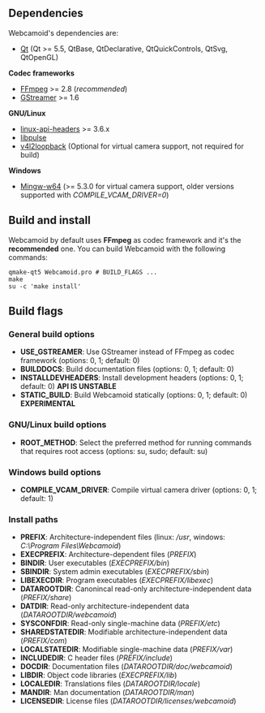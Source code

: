 ## Dependencies ##

Webcamoid's dependencies are:

* [Qt](https://qt-project.org/) (Qt >= 5.5, QtBase, QtDeclarative, QtQuickControls, QtSvg, QtOpenGL)

**Codec frameworks**

* [FFmpeg](http://ffmpeg.org/) >= 2.8 (*recommended*)
* [GStreamer](http://gstreamer.freedesktop.org/) >= 1.6

**GNU/Linux**

* [linux-api-headers](http://www.gnu.org/software/libc) >= 3.6.x
* [libpulse](http://www.freedesktop.org/wiki/Software/PulseAudio)
* [v4l2loopback](https://github.com/umlaeute/v4l2loopback) (Optional for virtual camera support, not required for build)

**Windows**

* [Mingw-w64](http://mingw-w64.org/doku.php) (>= 5.3.0 for virtual camera support, older versions supported with *COMPILE_VCAM_DRIVER=0*)

## Build and install ##

Webcamoid by default uses **FFmpeg** as codec framework and it's the **recommended** one. You can build Webcamoid with the following commands:

    qmake-qt5 Webcamoid.pro # BUILD_FLAGS ...
    make
    su -c 'make install'

## Build flags ##

### General build options ###

- **USE_GSTREAMER**: Use GStreamer instead of FFmpeg as codec framework (options: 0, 1; default: 0)
- **BUILDDOCS**: Build documentation files (options: 0, 1; default: 0)
- **INSTALLDEVHEADERS**: Install development headers (options: 0, 1; default: 0) **API IS UNSTABLE**
- **STATIC_BUILD**: Build Webcamoid statically (options: 0, 1; default: 0) **EXPERIMENTAL**

### GNU/Linux build options ###

- **ROOT_METHOD**: Select the preferred method for running commands that requires root access (options: su, sudo; default: su)

### Windows build options ###

- **COMPILE_VCAM_DRIVER**: Compile virtual camera driver (options: 0, 1; default: 1)

### Install paths ###

- **PREFIX**: Architecture-independent files (linux: */usr*, windows: *C:\\Program Files\Webcamoid*)
- **EXECPREFIX**: Architecture-dependent files (*PREFIX*)
- **BINDIR**: User executables (*EXECPREFIX/bin*)
- **SBINDIR**: System admin executables (*EXECPREFIX/sbin*)
- **LIBEXECDIR**: Program executables (*EXECPREFIX/libexec*)
- **DATAROOTDIR**: Canonincal read-only architecture-independent data (*PREFIX/share*)
- **DATDIR**: Read-only architecture-independent data (*DATAROOTDIR/webcamoid*)
- **SYSCONFDIR**: Read-only single-machine data (*PREFIX/etc*)
- **SHAREDSTATEDIR**: Modifiable architecture-independent data (*PREFIX/com*)
- **LOCALSTATEDIR**: Modifiable single-machine data (*PREFIX/var*)
- **INCLUDEDIR**: C header files (*PREFIX/include*)
- **DOCDIR**: Documentation files (*DATAROOTDIR/doc/webcamoid*)
- **LIBDIR**: Object code libraries (*EXECPREFIX/lib*)
- **LOCALEDIR**: Translations files (*DATAROOTDIR/locale*)
- **MANDIR**: Man documentation (*DATAROOTDIR/man*)
- **LICENSEDIR**: License files (*DATAROOTDIR/licenses/webcamoid*)
